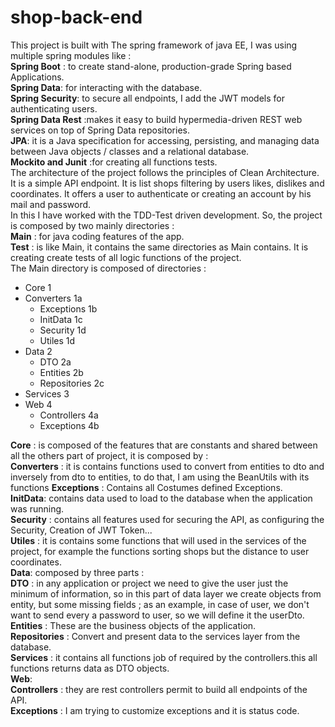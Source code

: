 # shop-back-end
This project is built with The spring framework of java EE, I was using multiple spring modules like :  
**Spring Boot** : to create stand-alone, production-grade Spring based Applications.</br> 
**Spring Data**: for interacting with the database.  
**Spring Security**: to secure all endpoints, I add the JWT models for authenticating users.</br>
**Spring Data Rest** :makes it easy to build hypermedia-driven REST web services on top of Spring Data repositories.</br>
**JPA**: it is a Java specification for accessing, persisting, and managing data between Java objects / classes and a relational database.</br>
**Mockito and Junit** :for creating all functions tests.</br>
     The architecture of the project follows the principles of Clean Architecture. It is a simple API endpoint.
It is list shops filtering by users likes, dislikes and coordinates. It offers a user to authenticate or creating an account by his mail and password.</br>
In this I have worked with the TDD-Test driven development.
So, the project is composed by two mainly directories :</br>
**Main** : for java coding features of the app.</br>
**Test** : is like Main, it contains the same directories as Main contains. It is creating create tests of all logic functions of the project.</br>
The Main directory is composed of directories :</br>
* Core 1
* Converters 1a
  * Exceptions 1b
  * InitData 1c
  * Security 1d
  * Utiles 1d
* Data 2
  * DTO 2a
  * Entities 2b
  * Repositories 2c
* Services 3
* Web 4
  * Controllers 4a
  * Exceptions 4b 
  
**Core** : is composed of the features that are constants and shared between all the others part of project, it is composed by :</br>
**Converters** : it is contains functions used to convert from entities to dto and inversely from dto to entities,
to do that, I am using the BeanUtils with its functions
**Exceptions** : Contains all Costumes defined Exceptions.</br>
**InitData**: contains data used to load to the database when the application was running.</br>
**Security** : contains all features used for securing the API, as configuring the Security, Creation of JWT Token...</br>
**Utiles** : it is contains some functions that will used in the services of the project, for example the functions sorting shops but the distance to user coordinates.</br>
**Data**: composed by three parts :</br>
**DTO** : in any application or project we need to give the user just the minimum of information, so in this part of data layer we create objects from entity, but some missing fields ; as an example, in case of user, we don't want to send every a password to user, so we will define it the userDto.</br>
**Entities** : These are the business objects of the application.</br>
**Repositories** : Convert and present data to the services layer from the database.</br>
**Services** : it contains all functions job of required by the controllers.this all functions returns data as DTO objects.</br>
**Web**:  </br>
**Controllers** : they are rest controllers permit to build all endpoints of the API.</br>
**Exceptions** : I am trying to customize exceptions and it is status code.



